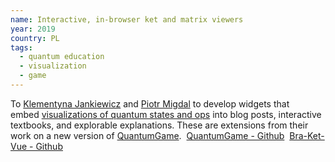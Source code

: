 ```yaml
---
name: Interactive, in-browser ket and matrix viewers
year: 2019
country: PL
tags:
  - quantum education
  - visualization
  - game
---
```

To [Klementyna Jankiewicz](http://jankiewiczstudio.com/) and [Piotr Migdal](https://p.migdal.pl/) to develop widgets that embed [visualizations of quantum states and ops](https://github.com/Quantum-Game/bra-ket-vue) into blog posts, interactive textbooks, and explorable explanations. These are extensions from their work on a new version of [QuantumGame](http://quantumgame.io/).  [QuantumGame - Github](https://github.com/stared/quantum-game-2)  [Bra-Ket-Vue - Github](https://github.com/Quantum-Game/bra-ket-vue)
